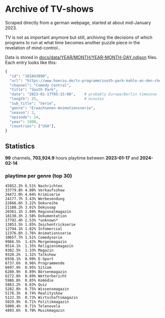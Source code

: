 # Archive of TV-shows

Scraped directly from a german webpage, started at about mid-January 2023.

TV is not as important anymore but still, archiving the decisions of which programs to run at what time
becomes another puzzle piece in the revelation of mind-control.. 

Data is stored in [docs/data/YEAR/MONTH/YEAR-MONTH-DAY.ndjson](docs/data/) files. 
Each entry looks like this:

```python
{
  "id": "181043890", 
  "url": "https://www.hoerzu.de/tv-programm/south-park-kohle-an-den-chefkoch/bid_181043890/", 
  "channel": "Comedy Central", 
  "title": "South Park", 
  "date": "2023-01-17T05:15:00",    # probably Europe/Berlin timezone 
  "length": 25,                     # minutes 
  "sub_title": "Serie", 
  "genre": "Erwachsenen-Animationsserie", 
  "season": 2, 
  "episode": 14, 
  "year": 1998, 
  "countries": ["USA"],
}
```

## Statistics

**99** channels, **703,924.9** hours playtime between **2023-01-17** and **2024-02-14**


### playtime per genre (top 30)

    45852.2h 6.51% Nachrichten
    33779.8h 4.80% Verkaufsshow
    28472.0h 4.04% Krimiserie
    24177.7h 3.43% Werbesendung
    22666.6h 3.22% Dokureihe
    21188.2h 3.01% Dokusoap
    20361.1h 2.89% Regionalmagazin
    18130.3h 2.58% Dokumentation
    17792.4h 2.53% *unknown*
    13053.5h 1.85% Zeichentrickserie
    12794.1h 1.82% Infomercial
    12376.6h 1.76% Animationsserie
    10657.7h 1.51% Comedyserie
    9966.5h  1.42% Morgenmagazin
    9514.1h  1.35% Religionsmagazin
    9382.5h  1.33% Magazin
    9320.2h  1.32% Talkshow
    6938.1h  0.99% E-Sport
    6737.6h  0.96% Programmende
    6697.9h  0.95% Sitcom
    6280.9h  0.89% Börsenmagazin
    6272.8h  0.89% Wetterbericht
    5986.8h  0.85% Komödie
    5863.2h  0.83% Quiz
    5282.8h  0.75% Wissensmagazin
    5178.3h  0.74% Realityshow
    5122.3h  0.73% Wirtschaftsmagazin
    5029.9h  0.71% Politikmagazin
    5008.4h  0.71% Telenovela
    4893.6h  0.70% Musikmagazin
